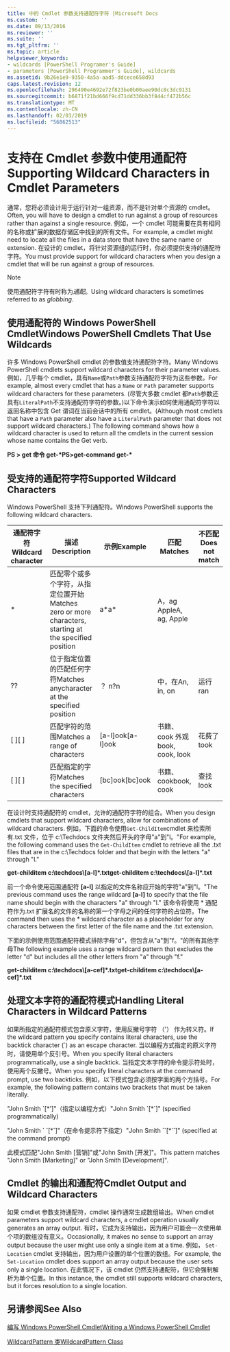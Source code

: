 ```yaml
---
title: 中的 Cmdlet 参数支持通配符字符 |Microsoft Docs
ms.custom: ''
ms.date: 09/13/2016
ms.reviewer: ''
ms.suite: ''
ms.tgt_pltfrm: ''
ms.topic: article
helpviewer_keywords:
- wildcards [PowerShell Programer's Guide]
- parameters [PowerShell Programmer's Guide], wildcards
ms.assetid: 9b26e1e9-9350-4a5a-aad5-ddcece658d93
caps.latest.revision: 12
ms.openlocfilehash: 296490e4692e72f823be0b00aee90dc8c3dc9131
ms.sourcegitcommit: b6871f21bd666f9cd71dd336bb3f844cf472b56c
ms.translationtype: MT
ms.contentlocale: zh-CN
ms.lasthandoff: 02/03/2019
ms.locfileid: "56862513"
---
```

# <a name="supporting-wildcard-characters-in-cmdlet-parameters"></a><span data-ttu-id="8f215-102">支持在 Cmdlet 参数中使用通配符</span><span class="sxs-lookup"><span data-stu-id="8f215-102">Supporting Wildcard Characters in Cmdlet Parameters</span></span>

<span data-ttu-id="8f215-103">通常，您将必须设计用于运行针对一组资源，而不是针对单个资源的 cmdlet。</span><span class="sxs-lookup"><span data-stu-id="8f215-103">Often, you will have to design a cmdlet to run against a group of resources rather than against a single resource.</span></span> <span data-ttu-id="8f215-104">例如，一个 cmdlet 可能需要在具有相同的名称或扩展的数据存储区中找到的所有文件。</span><span class="sxs-lookup"><span data-stu-id="8f215-104">For example, a cmdlet might need to locate all the files in a data store that have the same name or extension.</span></span> <span data-ttu-id="8f215-105">在设计的 cmdlet，将针对资源组的运行时，你必须提供支持的通配符字符。</span><span class="sxs-lookup"><span data-stu-id="8f215-105">You must provide support for wildcard characters when you design a cmdlet that will be run against a group of resources.</span></span>

> [!NOTE]
> <span data-ttu-id="8f215-106">使用通配符字符有时称为*通配*。</span><span class="sxs-lookup"><span data-stu-id="8f215-106">Using wildcard characters is sometimes referred to as *globbing*.</span></span>

## <a name="windows-powershell-cmdlets-that-use-wildcards"></a><span data-ttu-id="8f215-107">使用通配符的 Windows PowerShell Cmdlet</span><span class="sxs-lookup"><span data-stu-id="8f215-107">Windows PowerShell Cmdlets That Use Wildcards</span></span>

 <span data-ttu-id="8f215-108">许多 Windows PowerShell cmdlet 的参数值支持通配符字符。</span><span class="sxs-lookup"><span data-stu-id="8f215-108">Many Windows PowerShell cmdlets support wildcard characters for their parameter values.</span></span> <span data-ttu-id="8f215-109">例如，几乎每个 cmdlet，具有`Name`或`Path`参数支持通配符字符为这些参数。</span><span class="sxs-lookup"><span data-stu-id="8f215-109">For example, almost every cmdlet that has a `Name` or `Path` parameter supports wildcard characters for these parameters.</span></span> <span data-ttu-id="8f215-110">(尽管大多数 cmdlet 都`Path`参数还具有`LiteralPath`不支持通配符字符的参数。)以下命令演示如何使用通配符字符以返回名称中包含 Get 谓词在当前会话中的所有 cmdlet。</span><span class="sxs-lookup"><span data-stu-id="8f215-110">(Although most cmdlets that have a `Path` parameter also have a `LiteralPath` parameter that does not support wildcard characters.) The following command shows how a wildcard character is used to return all the cmdlets in the current session whose name contains the Get verb.</span></span>

 <span data-ttu-id="8f215-111">**PS > get 命令 get-\***</span><span class="sxs-lookup"><span data-stu-id="8f215-111">**PS>get-command get-\***</span></span>

## <a name="supported-wildcard-characters"></a><span data-ttu-id="8f215-112">受支持的通配符字符</span><span class="sxs-lookup"><span data-stu-id="8f215-112">Supported Wildcard Characters</span></span>

<span data-ttu-id="8f215-113">Windows PowerShell 支持下列通配符。</span><span class="sxs-lookup"><span data-stu-id="8f215-113">Windows PowerShell supports the following wildcard characters.</span></span>

|<span data-ttu-id="8f215-114">通配符字符</span><span class="sxs-lookup"><span data-stu-id="8f215-114">Wildcard character</span></span>|<span data-ttu-id="8f215-115">描述</span><span class="sxs-lookup"><span data-stu-id="8f215-115">Description</span></span>|<span data-ttu-id="8f215-116">示例</span><span class="sxs-lookup"><span data-stu-id="8f215-116">Example</span></span>|<span data-ttu-id="8f215-117">匹配</span><span class="sxs-lookup"><span data-stu-id="8f215-117">Matches</span></span>|<span data-ttu-id="8f215-118">不匹配</span><span class="sxs-lookup"><span data-stu-id="8f215-118">Does not match</span></span>|
|------------------------|-----------------|-------------|-------------|--------------------|
|*|<span data-ttu-id="8f215-119">匹配零个或多个字符，从指定位置开始</span><span class="sxs-lookup"><span data-stu-id="8f215-119">Matches zero or more characters, starting at the specified position</span></span>|<span data-ttu-id="8f215-120">a\*</span><span class="sxs-lookup"><span data-stu-id="8f215-120">a\*</span></span>|<span data-ttu-id="8f215-121">A，ag Apple</span><span class="sxs-lookup"><span data-stu-id="8f215-121">A, ag, Apple</span></span>||
|<span data-ttu-id="8f215-122">?</span><span class="sxs-lookup"><span data-stu-id="8f215-122">?</span></span>|<span data-ttu-id="8f215-123">位于指定位置的匹配任何字符</span><span class="sxs-lookup"><span data-stu-id="8f215-123">Matches anycharacter at the specified position</span></span>|<span data-ttu-id="8f215-124">？ n</span><span class="sxs-lookup"><span data-stu-id="8f215-124">?n</span></span>|<span data-ttu-id="8f215-125">中，在</span><span class="sxs-lookup"><span data-stu-id="8f215-125">An, in, on</span></span>|<span data-ttu-id="8f215-126">运行</span><span class="sxs-lookup"><span data-stu-id="8f215-126">ran</span></span>|
|<span data-ttu-id="8f215-127">[ ]</span><span class="sxs-lookup"><span data-stu-id="8f215-127">[ ]</span></span>|<span data-ttu-id="8f215-128">匹配字符的范围</span><span class="sxs-lookup"><span data-stu-id="8f215-128">Matches a range of characters</span></span>|<span data-ttu-id="8f215-129">[a-l]ook</span><span class="sxs-lookup"><span data-stu-id="8f215-129">[a-l]ook</span></span>|<span data-ttu-id="8f215-130">书籍、 cook 外观</span><span class="sxs-lookup"><span data-stu-id="8f215-130">book, cook, look</span></span>|<span data-ttu-id="8f215-131">花费了</span><span class="sxs-lookup"><span data-stu-id="8f215-131">took</span></span>|
|<span data-ttu-id="8f215-132">[ ]</span><span class="sxs-lookup"><span data-stu-id="8f215-132">[ ]</span></span>|<span data-ttu-id="8f215-133">匹配指定的字符</span><span class="sxs-lookup"><span data-stu-id="8f215-133">Matches the specified characters</span></span>|<span data-ttu-id="8f215-134">[bc]ook</span><span class="sxs-lookup"><span data-stu-id="8f215-134">[bc]ook</span></span>|<span data-ttu-id="8f215-135">书籍、 cook</span><span class="sxs-lookup"><span data-stu-id="8f215-135">book, cook</span></span>|<span data-ttu-id="8f215-136">查找</span><span class="sxs-lookup"><span data-stu-id="8f215-136">look</span></span>|

<span data-ttu-id="8f215-137">在设计时支持通配符的 cmdlet，允许的通配符字符的组合。</span><span class="sxs-lookup"><span data-stu-id="8f215-137">When you design cmdlets that support wildcard characters, allow for combinations of wildcard characters.</span></span> <span data-ttu-id="8f215-138">例如，下面的命令使用`Get-ChildItem`cmdlet 来检索所有.txt 文件，位于 c:\Techdocs 文件夹然后开头的字母"a"到"l。"</span><span class="sxs-lookup"><span data-stu-id="8f215-138">For example, the following command uses the `Get-ChildItem` cmdlet to retrieve all the .txt files that are in the c:\Techdocs folder and that begin with the letters "a" through "l."</span></span>

<span data-ttu-id="8f215-139">**get-childitem c:\techdocs\\[a-l]\*.txt**</span><span class="sxs-lookup"><span data-stu-id="8f215-139">**get-childitem c:\techdocs\\[a-l]\*.txt**</span></span>

<span data-ttu-id="8f215-140">前一个命令使用范围通配符 **[a-l]** 以指定的文件名称应开始的字符"a"到"l。"</span><span class="sxs-lookup"><span data-stu-id="8f215-140">The previous command uses the range wildcard **[a-l]** to specify that the file name should begin with the characters "a" through "l."</span></span> <span data-ttu-id="8f215-141">该命令将使用 \* 通配符作为.txt 扩展名的文件的名称的第一个字母之间的任何字符的占位符。</span><span class="sxs-lookup"><span data-stu-id="8f215-141">The command then uses the \* wildcard character as a placeholder for any characters between the first letter of the file name and the .txt extension.</span></span>

<span data-ttu-id="8f215-142">下面的示例使用范围通配符模式排除字母"d"，但包含从"a"到"f。"的所有其他字母</span><span class="sxs-lookup"><span data-stu-id="8f215-142">The following example uses a range wildcard pattern that excludes the letter "d" but includes all the other letters from "a" through "f."</span></span>

<span data-ttu-id="8f215-143">**get-childitem c:\techdocs\\[a-cef]\*.txt**</span><span class="sxs-lookup"><span data-stu-id="8f215-143">**get-childitem c:\techdocs\\[a-cef]\*.txt**</span></span>

## <a name="handling-literal-characters-in-wildcard-patterns"></a><span data-ttu-id="8f215-144">处理文本字符的通配符模式</span><span class="sxs-lookup"><span data-stu-id="8f215-144">Handling Literal Characters in Wildcard Patterns</span></span>

<span data-ttu-id="8f215-145">如果所指定的通配符模式包含原义字符，使用反撇号字符 （'） 作为转义符。</span><span class="sxs-lookup"><span data-stu-id="8f215-145">If the wildcard pattern you specify contains literal characters, use the backtick character (\`) as an escape character.</span></span> <span data-ttu-id="8f215-146">当以编程方式指定的原义字符时，请使用单个反引号。</span><span class="sxs-lookup"><span data-stu-id="8f215-146">When you specify literal characters programmatically, use a single backtick.</span></span> <span data-ttu-id="8f215-147">当指定文本字符的命令提示符处时，使用两个反撇号。</span><span class="sxs-lookup"><span data-stu-id="8f215-147">When you specify literal characters at the command prompt, use two backticks.</span></span> <span data-ttu-id="8f215-148">例如，以下模式包含必须按字面的两个方括号。</span><span class="sxs-lookup"><span data-stu-id="8f215-148">For example, the following pattern contains two brackets that must be taken literally.</span></span>

<span data-ttu-id="8f215-149">"John Smith \`[\*']"（指定以编程方式）</span><span class="sxs-lookup"><span data-stu-id="8f215-149">"John Smith \`[\*\`]" (specified programmatically)</span></span>

<span data-ttu-id="8f215-150">"John Smith \` \`[\*\`]"（在命令提示符下指定）</span><span class="sxs-lookup"><span data-stu-id="8f215-150">"John Smith \`\`[\*\`\`]"  (specified at the command prompt)</span></span>

<span data-ttu-id="8f215-151">此模式匹配"John Smith [营销]"或"John Smith [开发]"。</span><span class="sxs-lookup"><span data-stu-id="8f215-151">This pattern matches "John Smith [Marketing]" or "John Smith [Development]".</span></span>

## <a name="cmdlet-output-and-wildcard-characters"></a><span data-ttu-id="8f215-152">Cmdlet 的输出和通配符</span><span class="sxs-lookup"><span data-stu-id="8f215-152">Cmdlet Output and Wildcard Characters</span></span>

<span data-ttu-id="8f215-153">如果 cmdlet 参数支持通配符，cmdlet 操作通常生成数组输出。</span><span class="sxs-lookup"><span data-stu-id="8f215-153">When cmdlet parameters support wildcard characters, a cmdlet operation usually generates an array output.</span></span> <span data-ttu-id="8f215-154">有时，它成为支持输出，因为用户可能会一次使用单个项的数组没有意义。</span><span class="sxs-lookup"><span data-stu-id="8f215-154">Occasionally, it makes no sense to support an array output because the user might use only a single item at a time.</span></span> <span data-ttu-id="8f215-155">例如， `Set-Location` cmdlet 支持输出，因为用户设置的单个位置的数组。</span><span class="sxs-lookup"><span data-stu-id="8f215-155">For example, the `Set-Location` cmdlet does support an array output because the user sets only a single location.</span></span> <span data-ttu-id="8f215-156">在此情况下，该 cmdlet 仍然支持通配符，但它会强制解析为单个位置。</span><span class="sxs-lookup"><span data-stu-id="8f215-156">In this instance, the cmdlet still supports wildcard characters, but it forces resolution to a single location.</span></span>

## <a name="see-also"></a><span data-ttu-id="8f215-157">另请参阅</span><span class="sxs-lookup"><span data-stu-id="8f215-157">See Also</span></span>

[<span data-ttu-id="8f215-158">编写 Windows PowerShell Cmdlet</span><span class="sxs-lookup"><span data-stu-id="8f215-158">Writing a Windows PowerShell Cmdlet</span></span>](./writing-a-windows-powershell-cmdlet.md)

[<span data-ttu-id="8f215-159">WildcardPattern 类</span><span class="sxs-lookup"><span data-stu-id="8f215-159">WildcardPattern Class</span></span>](/dotnet/api/system.management.automation.wildcardpattern)
